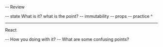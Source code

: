 
-- Review

-- state What is it? what is the point?
-- immutability
-- props
-- practice ^


------------------------------
React

-- How you doing with it?
-- What are some confusing points?
